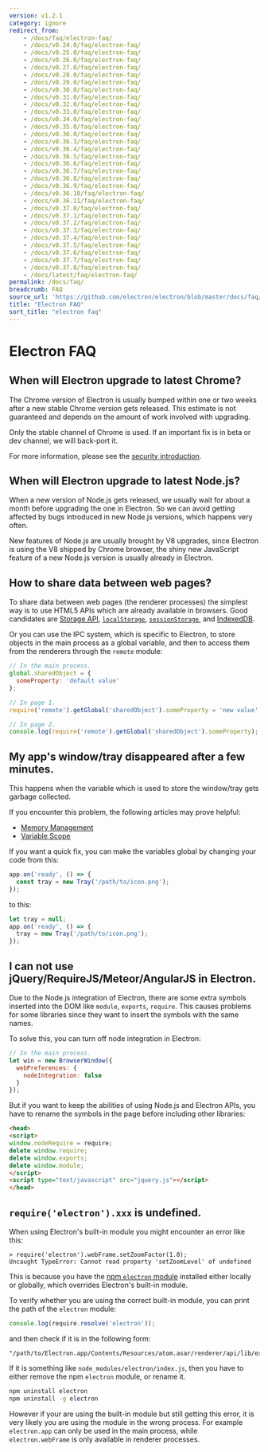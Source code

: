```yaml
---
version: v1.2.1
category: ignore
redirect_from:
    - /docs/faq/electron-faq/
    - /docs/v0.24.0/faq/electron-faq/
    - /docs/v0.25.0/faq/electron-faq/
    - /docs/v0.26.0/faq/electron-faq/
    - /docs/v0.27.0/faq/electron-faq/
    - /docs/v0.28.0/faq/electron-faq/
    - /docs/v0.29.0/faq/electron-faq/
    - /docs/v0.30.0/faq/electron-faq/
    - /docs/v0.31.0/faq/electron-faq/
    - /docs/v0.32.0/faq/electron-faq/
    - /docs/v0.33.0/faq/electron-faq/
    - /docs/v0.34.0/faq/electron-faq/
    - /docs/v0.35.0/faq/electron-faq/
    - /docs/v0.36.0/faq/electron-faq/
    - /docs/v0.36.3/faq/electron-faq/
    - /docs/v0.36.4/faq/electron-faq/
    - /docs/v0.36.5/faq/electron-faq/
    - /docs/v0.36.6/faq/electron-faq/
    - /docs/v0.36.7/faq/electron-faq/
    - /docs/v0.36.8/faq/electron-faq/
    - /docs/v0.36.9/faq/electron-faq/
    - /docs/v0.36.10/faq/electron-faq/
    - /docs/v0.36.11/faq/electron-faq/
    - /docs/v0.37.0/faq/electron-faq/
    - /docs/v0.37.1/faq/electron-faq/
    - /docs/v0.37.2/faq/electron-faq/
    - /docs/v0.37.3/faq/electron-faq/
    - /docs/v0.37.4/faq/electron-faq/
    - /docs/v0.37.5/faq/electron-faq/
    - /docs/v0.37.6/faq/electron-faq/
    - /docs/v0.37.7/faq/electron-faq/
    - /docs/v0.37.8/faq/electron-faq/
    - /docs/latest/faq/electron-faq/
permalink: /docs/faq/
breadcrumb: FAQ
source_url: 'https://github.com/electron/electron/blob/master/docs/faq/electron-faq.md'
title: "Electron FAQ"
sort_title: "electron faq"
---
```


# Electron FAQ

## When will Electron upgrade to latest Chrome?

The Chrome version of Electron is usually bumped within one or two weeks after
a new stable Chrome version gets released. This estimate is not guaranteed and
depends on the amount of work involved with upgrading.

Only the stable channel of Chrome is used. If an important fix is in beta or dev
channel, we will back-port it.

For more information, please see the [security introduction](http://electron.atom.io/docs/tutorial/security).

## When will Electron upgrade to latest Node.js?

When a new version of Node.js gets released, we usually wait for about a month
before upgrading the one in Electron. So we can avoid getting affected by bugs
introduced in new Node.js versions, which happens very often.

New features of Node.js are usually brought by V8 upgrades, since Electron is
using the V8 shipped by Chrome browser, the shiny new JavaScript feature of a
new Node.js version is usually already in Electron.

## How to share data between web pages?

To share data between web pages (the renderer processes) the simplest way is to
use HTML5 APIs which are already available in browsers. Good candidates are
[Storage API][storage], [`localStorage`][local-storage],
[`sessionStorage`][session-storage], and [IndexedDB][indexed-db].

Or you can use the IPC system, which is specific to Electron, to store objects
in the main process as a global variable, and then to access them from the
renderers through the `remote` module:

```javascript
// In the main process.
global.sharedObject = {
  someProperty: 'default value'
};
```

```javascript
// In page 1.
require('remote').getGlobal('sharedObject').someProperty = 'new value';
```

```javascript
// In page 2.
console.log(require('remote').getGlobal('sharedObject').someProperty);
```

## My app's window/tray disappeared after a few minutes.

This happens when the variable which is used to store the window/tray gets
garbage collected.

If you encounter this problem, the following articles may prove helpful:

* [Memory Management][memory-management]
* [Variable Scope][variable-scope]

If you want a quick fix, you can make the variables global by changing your
code from this:

```javascript
app.on('ready', () => {
  const tray = new Tray('/path/to/icon.png');
});
```

to this:

```javascript
let tray = null;
app.on('ready', () => {
  tray = new Tray('/path/to/icon.png');
});
```

## I can not use jQuery/RequireJS/Meteor/AngularJS in Electron.

Due to the Node.js integration of Electron, there are some extra symbols
inserted into the DOM like `module`, `exports`, `require`. This causes problems
for some libraries since they want to insert the symbols with the same names.

To solve this, you can turn off node integration in Electron:

```javascript
// In the main process.
let win = new BrowserWindow({
  webPreferences: {
    nodeIntegration: false
  }
});
```

But if you want to keep the abilities of using Node.js and Electron APIs, you
have to rename the symbols in the page before including other libraries:

```html
<head>
<script>
window.nodeRequire = require;
delete window.require;
delete window.exports;
delete window.module;
</script>
<script type="text/javascript" src="jquery.js"></script>
</head>
```

## `require('electron').xxx` is undefined.

When using Electron's built-in module you might encounter an error like this:

```
> require('electron').webFrame.setZoomFactor(1.0);
Uncaught TypeError: Cannot read property 'setZoomLevel' of undefined
```

This is because you have the [npm `electron` module][electron-module] installed
either locally or globally, which overrides Electron's built-in module.

To verify whether you are using the correct built-in module, you can print the
path of the `electron` module:

```javascript
console.log(require.resolve('electron'));
```

and then check if it is in the following form:

```
"/path/to/Electron.app/Contents/Resources/atom.asar/renderer/api/lib/exports/electron.js"
```

If it is something like `node_modules/electron/index.js`, then you have to
either remove the npm `electron` module, or rename it.

```bash
npm uninstall electron
npm uninstall -g electron
```

However if your are using the built-in module but still getting this error, it
is very likely you are using the module in the wrong process. For example
`electron.app` can only be used in the main process, while `electron.webFrame`
is only available in renderer processes.

[memory-management]: https://developer.mozilla.org/en-US/docs/Web/JavaScript/Memory_Management
[variable-scope]: https://msdn.microsoft.com/library/bzt2dkta(v=vs.94).aspx
[electron-module]: https://www.npmjs.com/package/electron
[storage]: https://developer.mozilla.org/en-US/docs/Web/API/Storage
[local-storage]: https://developer.mozilla.org/en-US/docs/Web/API/Window/localStorage
[session-storage]: https://developer.mozilla.org/en-US/docs/Web/API/Window/sessionStorage
[indexed-db]: https://developer.mozilla.org/en-US/docs/Web/API/IndexedDB_API
